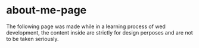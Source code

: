 # about-me-page

The following page was made while in a learning process of wed development, the content inside are strictly for design perposes and are not to be taken seriously.
